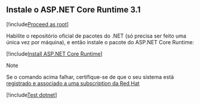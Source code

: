 ﻿<a name="install-aspnet-core" />

## Instale o ASP.NET Core Runtime 3.1

[!include[Proceed as root](../su.md)]

Habilite o repositório oficial de pacotes do .NET (só precisa ser feito uma única vez por máquina),
e então instale o pacote do ASP.NET Core Runtime:

[!include[Install ASP.NET Core Runtime](../../../../../includes/linux/rhel/install-aspnetcore-31.md)]

> [!NOTE]
> Se o comando acima falhar, certifique-se de que o seu sistema está [registrado e associado a uma subscription da Red Hat](https://access.redhat.com/solutions/253273)

[!include[Test dotnet](../test-dotnet-31.md)]
